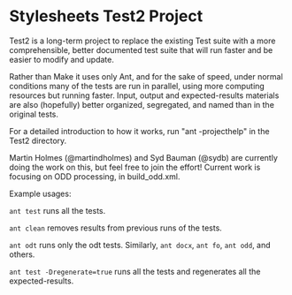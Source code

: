 # Stylesheets Test2 Project

Test2 is a long-term project to replace the existing Test suite with a more comprehensible, better documented test suite that will run faster and be easier to modify and update.

Rather than Make it uses only Ant, and for the sake of speed, under normal conditions many of the tests are run in parallel, using more computing resources but running faster. Input, output and expected-results materials are also (hopefully) better organized, segregated, and named than in the original tests. 

For a detailed introduction to how it works, run "ant -projecthelp" in the Test2 directory.

Martin  Holmes (@martindholmes) and Syd Bauman (@sydb) are currently doing the work on this, but feel free to join the effort! Current work is focusing on ODD processing, in build_odd.xml. 


Example usages:

`ant test` runs all the tests.

`ant clean` removes results from previous runs of the tests.

`ant odt` runs only the odt tests. Similarly, `ant docx`, `ant fo`, `ant odd`, and others.

`ant test -Dregenerate=true` runs all the tests and regenerates all the expected-results.



